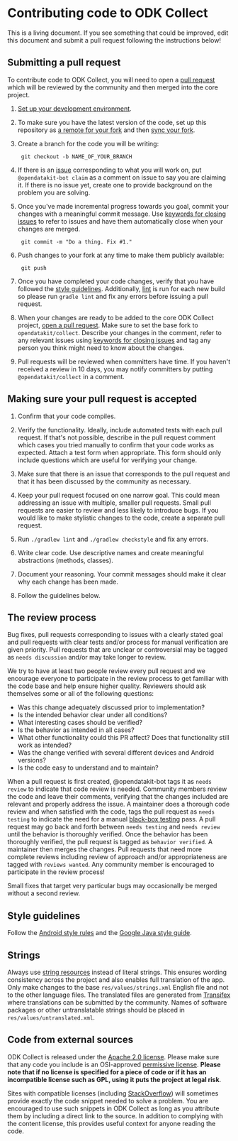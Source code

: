 # Contributing code to ODK Collect

This is a living document. If you see something that could be improved, edit this document and submit a pull request following the instructions below!

## Submitting a pull request
To contribute code to ODK Collect, you will need to open a [pull request](https://help.github.com/articles/about-pull-requests/) which will be reviewed by the community and then merged into the core project.

1. [Set up your development environment](https://github.com/opendatakit/collect#setting-up-your-development-environment). 

1. To make sure you have the latest version of the code, set up this repository as [a remote for your fork](https://help.github.com/articles/configuring-a-remote-for-a-fork/) and then [sync your fork](https://help.github.com/articles/syncing-a-fork/).

1. Create a branch for the code you will be writing:

        git checkout -b NAME_OF_YOUR_BRANCH

1. If there is an [issue](https://github.com/opendatakit/collect/issues) corresponding to what you will work on, put `@opendatakit-bot claim` as a comment on issue to say you are claiming it. If there is no issue yet, create one to provide background on the problem you are solving.

1. Once you've made incremental progress towards you goal, commit your changes with a meaningful commit message. Use [keywords for closing issues](https://help.github.com/articles/closing-issues-via-commit-messages/) to refer to issues and have them automatically close when your changes are merged.

        git commit -m "Do a thing. Fix #1."

1. Push changes to your fork at any time to make them publicly available:

        git push
        
1. Once you have completed your code changes, verify that you have followed the [style guidelines](https://github.com/opendatakit/collect/blob/master/CONTRIBUTING.md#style-guidelines). Additionally, [lint](https://developer.android.com/studio/write/lint.html) is run for each new build so please run `gradle lint` and fix any errors before issuing a pull request.

1. When your changes are ready to be added to the core ODK Collect project, [open a pull request](https://help.github.com/articles/creating-a-pull-request/). Make sure to set the base fork to `opendatakit/collect`. Describe your changes in the comment, refer to any relevant issues using [keywords for closing issues](https://help.github.com/articles/closing-issues-via-commit-messages/) and tag any person you think might need to know about the changes.

1. Pull requests will be reviewed when committers have time. If you haven't received a review in 10 days, you may notify committers by putting `@opendatakit/collect` in a comment.

## Making sure your pull request is accepted
1. Confirm that your code compiles.

1. Verify the functionality. Ideally, include automated tests with each pull request. If that's not possible, describe in the pull request comment which cases you tried manually to confirm that your code works as expected. Attach a test form when appropriate. This form should only include questions which are useful for verifying your change.

1. Make sure that there is an issue that corresponds to the pull request and that it has been discussed by the community as necessary.

1. Keep your pull request focused on one narrow goal. This could mean addressing an issue with multiple, smaller pull requests. Small pull requests are easier to review and less likely to introduce bugs. If you would like to make stylistic changes to the code, create a separate pull request.

1. Run `./gradlew lint` and `./gradlew checkstyle` and fix any errors.

1. Write clear code. Use descriptive names and create meaningful abstractions (methods, classes).

1. Document your reasoning. Your commit messages should make it clear why each change has been made.

1. Follow the guidelines below.

## The review process
Bug fixes, pull requests corresponding to issues with a clearly stated goal and pull requests with clear tests and/or process for manual verification are given priority. Pull requests that are unclear or controversial may be tagged as `needs discussion` and/or may take longer to review.

We try to have at least two people review every pull request and we encourage everyone to participate in the review process to get familiar with the code base and help ensure higher quality. Reviewers should ask themselves some or all of the following questions:
- Was this change adequately discussed prior to implementation?
- Is the intended behavior clear under all conditions?
- What interesting cases should be verified?
- Is the behavior as intended in all cases?
- What other functionality could this PR affect? Does that functionality still work as intended?
- Was the change verified with several different devices and Android versions?
- Is the code easy to understand and to maintain?

When a pull request is first created, @opendatakit-bot tags it as `needs review` to indicate that code review is needed. Community members review the code and leave their comments, verifying that the changes included are relevant and properly address the issue. A maintainer does a thorough code review and when satisfied with the code, tags the pull request as `needs testing` to indicate the need for a manual [black-box testing](https://en.wikipedia.org/wiki/Black-box_testing) pass. A pull request may go back and forth between `needs testing` and `needs review` until the behavior is thoroughly verified. Once the behavior has been thoroughly verified, the pull request is tagged as `behavior verified`. A maintainer then merges the changes. Pull requests that need more complete reviews including review of approach and/or appropriateness are tagged with `reviews wanted`. Any community member is encouraged to participate in the review process!

Small fixes that target very particular bugs may occasionally be merged without a second review.

## Style guidelines
Follow the [Android style rules](http://source.android.com/source/code-style.html) and the [Google Java style guide](https://google.github.io/styleguide/javaguide.html).

## Strings
Always use [string resources](https://developer.android.com/guide/topics/resources/string-resource.html) instead of literal strings. This ensures wording consistency across the project and also enables full translation of the app. Only make changes to the base `res/values/strings.xml` English file and not to the other language files. The translated files are generated from [Transifex](https://www.transifex.com/opendatakit/collect/) where translations can be submitted by the community. Names of software packages or other untranslatable strings should be placed in `res/values/untranslated.xml`.

## Code from external sources
ODK Collect is released under the [Apache 2.0 license](https://www.apache.org/licenses/LICENSE-2.0). Please make sure that any code you include is an OSI-approved [permissive license](https://opensource.org/faq#permissive). **Please note that if no license is specified for a piece of code or if it has an incompatible license such as GPL, using it puts the project at legal risk**.

Sites with compatible licenses (including [StackOverflow](http://stackoverflow.com/)) will sometimes provide exactly the code snippet needed to solve a problem. You are encouraged to use such snippets in ODK Collect as long as you attribute them by including a direct link to the source. In addition to complying with the content license, this provides useful context for anyone reading the code. 
